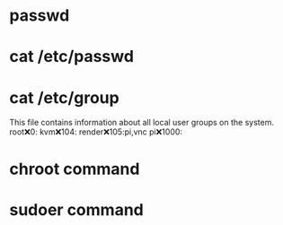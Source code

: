 # passwd

# cat /etc/passwd


# cat /etc/group
This file contains information about all local user groups on the system. 
root:x:0:
kvm:x:104:
render:x:105:pi,vnc
pi:x:1000:

# chroot command

# sudoer command